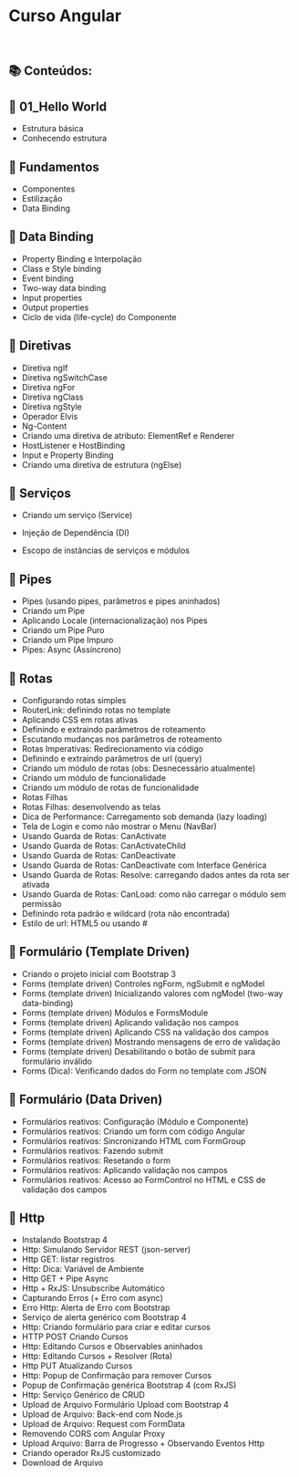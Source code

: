 # Curso Angular

<br>

## 📚 Conteúdos:

## 📖 01_Hello World

- Estrutura básica
- Conhecendo estrutura

## 📖 Fundamentos

- Componentes
- Estilização
- Data Binding

## 📖 Data Binding

- Property Binding e Interpolação
- Class e Style binding
- Event binding
- Two-way data binding
- Input properties
- Output properties
- Ciclo de vida (life-cycle) do Componente

## 📖 Diretivas

- Diretiva ngIf
- Diretiva ngSwitchCase
- Diretiva ngFor
- Diretiva ngClass
- Diretiva ngStyle
- Operador Elvis
- Ng-Content
- Criando uma diretiva de atributo: ElementRef e Renderer
- HostListener e HostBinding
- Input e Property Binding
- Criando uma diretiva de estrutura (ngElse)

## 📖 Serviços

- Criando um serviço (Service)

- Injeção de Dependência (DI)
- Escopo de instâncias de serviços e módulos

## 📖 Pipes

- Pipes (usando pipes, parâmetros e pipes aninhados)
- Criando um Pipe
- Aplicando Locale (internacionalização) nos Pipes
- Criando um Pipe Puro
- Criando um Pipe Impuro
- Pipes: Async (Assíncrono)

## 📖 Rotas

- Configurando rotas simples
- RouterLink: definindo rotas no template
- Aplicando CSS em rotas ativas
- Definindo e extraindo parâmetros de roteamento
- Escutando mudanças nos parâmetros de roteamento
- Rotas Imperativas: Redirecionamento via código
- Definindo e extraindo parâmetros de url (query)
- Criando um módulo de rotas (obs: Desnecessário atualmente)
- Criando um módulo de funcionalidade
- Criando um módulo de rotas de funcionalidade
- Rotas Filhas
- Rotas Filhas: desenvolvendo as telas
- Dica de Performance: Carregamento sob demanda (lazy loading)
- Tela de Login e como não mostrar o Menu (NavBar)
- Usando Guarda de Rotas: CanActivate
- Usando Guarda de Rotas: CanActivateChild
- Usando Guarda de Rotas: CanDeactivate
- Usando Guarda de Rotas: CanDeactivate com Interface Genérica
- Usando Guarda de Rotas: Resolve: carregando dados antes da rota ser ativada
- Usando Guarda de Rotas: CanLoad: como não carregar o módulo sem permissão
- Definindo rota padrão e wildcard (rota não encontrada)
- Estilo de url: HTML5 ou usando #

## 📖 Formulário (Template Driven)

- Criando o projeto inicial com Bootstrap 3
- Forms (template driven) Controles ngForm, ngSubmit e ngModel
- Forms (template driven) Inicializando valores com ngModel (two-way data-binding)
- Forms (template driven) Módulos e FormsModule
- Forms (template driven) Aplicando validação nos campos
- Forms (template driven) Aplicando CSS na validação dos campos
- Forms (template driven) Mostrando mensagens de erro de validação
- Forms (template driven) Desabilitando o botão de submit para formulário inválido
- Forms (Dica): Verificando dados do Form no template com JSON

## 📖 Formulário (Data Driven)

- Formulários reativos: Configuração (Módulo e Componente)
- Formulários reativos: Criando um form com código Angular
- Formulários reativos: Sincronizando HTML com FormGroup
- Formulários reativos: Fazendo submit
- Formulários reativos: Resetando o form
- Formulários reativos: Aplicando validação nos campos
- Formulários reativos: Acesso ao FormControl no HTML e CSS de validação dos campos

## 📖 Http

- Instalando Bootstrap 4
- Http: Simulando Servidor REST (json-server)
- Http GET: listar registros
- Http: Dica: Variável de Ambiente
- Http GET + Pipe Async
- Http + RxJS: Unsubscribe Automático
- Capturando Erros (+ Erro com async)
- Erro Http: Alerta de Erro com Bootstrap
- Serviço de alerta genérico com Bootstrap 4
- Http: Criando formulário para criar e editar cursos
- HTTP POST Criando Cursos
- Http: Editando Cursos e Observables aninhados
- Http: Editando Cursos + Resolver (Rota)
- Http PUT Atualizando Cursos
- Http: Popup de Confirmação para remover Cursos
- Popup de Confirmação genérica Bootstrap 4 (com RxJS)
- Http: Serviço Genérico de CRUD
- Upload de Arquivo Formulário Upload com Bootstrap 4
- Upload de Arquivo: Back-end com Node.js
- Upload de Arquivo: Request com FormData
- Removendo CORS com Angular Proxy
- Upload Arquivo: Barra de Progresso + Observando Eventos Http
- Criando operador RxJS customizado
- Download de Arquivo
